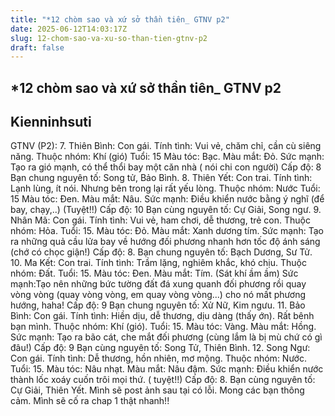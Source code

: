 ```yaml
---
title: "*12 chòm sao và xứ sở thần tiên_ GTNV p2"
date: 2025-06-12T14:03:17Z
slug: 12-chom-sao-va-xu-so-than-tien-gtnv-p2
draft: false
---
```


## *12 chòm sao và xứ sở thần tiên_ GTNV p2

## Kienninhsuti

GTNV (P2):
7. Thiên Bình: Con gái.
Tính tình: Vui vẻ, chăm chỉ, cần cù siêng năng.
Thuộc nhóm: Khí (gió)
Tuổi: 15
Màu tóc: Bạc.
Màu mắt: Đỏ.
Sức mạnh: Tạo ra gió mạnh, có thể thổi bay một căn nhà ( nói chi con người)
Cấp độ: 8
Bạn chung nguyên tố: Song tử, Bảo Bình.
8. Thiên Yết: Con trai.
Tính tình: Lạnh lùng, ít nói. Nhưng bên trong lại rất yếu lòng.
Thuộc nhóm: Nước
Tuổi: 15
Màu tóc: Đen.
Màu mắt: Nâu.
Sức mạnh: Điều khiển nước bằng ý nghĩ (để bay, chạy,..) (Tuyệt!!)
Cấp độ: 10
Bạn cùng nguyên tố: Cự Giải, Song ngư.
9. Nhân Mã: Con gái.
Tính tình: Vui vẻ, ham chơi, dễ thương, trẻ con.
Thuộc nhóm: Hỏa.
Tuổi: 15.
Màu tóc: Đỏ.
Màu mắt: Xanh dương tím.
Sức mạnh: Tạo ra những quả cầu lửa bay về hướng đối phương nhanh hơn tốc độ ánh sáng (chớ có chọc giận!)
Cấp độ: 8.
Bạn chung nguyên tố: Bạch Dương, Sư Tử.
10. Ma Kết: Con trai.
Tính tình: Trầm lặng, nghiêm khắc, khó chịu.
Thuộc nhóm: Đất.
Tuổi: 15.
Màu tóc: Đen.
Màu mắt: Tím. (Sát khí ầm ầm)
Sức mạnh:Tạo nên những bức tường đất đá xung quanh đối phương rồi quay vòng vòng (quay vòng vòng, em quay vòng vòng...) cho nó mất phương hướng, haha!
Cấp độ: 9
Bạn chung nguyên tố: Xử Nữ, Kim ngưu.
11. Bảo Bình: Con gái.
Tính tình: Hiền dịu, dễ thương, dịu dàng (thấy ớn). Rất bênh bạn mình.
Thuộc nhóm: Khí (gió).
Tuổi: 15.
Màu tóc: Vàng.
Màu mắt: Hồng.
Sức mạnh: Tạo ra bão cát, che mắt đối phương (cùng lắm là bị mù chứ có gì đâu!)
Cấp độ: 9
Bạn cùng nguyên tố: Song Tử, Thiên Bình.
12. Song Ngư: Con gái.
Tính tình: Dễ thương, hồn nhiên, mơ mộng.
Thuộc nhóm: Nước.
Tuổi: 15.
Màu tóc: Nâu nhạt.
Màu mắt: Nâu đậm.
Sức mạnh: Điều khiển nước thành lốc xoáy cuốn trôi mọi thứ. ( tuyệt!!)
Cấp độ: 8.
Bạn cùng nguyên tố: Cự Giải, Thiên Yết.
Mình sẽ post ảnh sau tại có lỗi. Mong các bạn thông cảm. Mình sẽ cố ra chap 1 thật nhanh!!